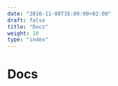 ```yaml
---
date: "2016-11-08T16:00:00+02:00"
draft: false
title: "Docs"
weight: 10
type: "index"
---
```


# Docs
